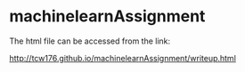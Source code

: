 # machinelearnAssignment

The html file can be accessed from the link:

http://tcw176.github.io/machinelearnAssignment/writeup.html

